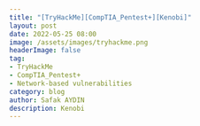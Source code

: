 ```yaml
---
title: "[TryHackMe][CompTIA_Pentest+][Kenobi]"
layout: post
date: 2022-05-25 08:00
image: /assets/images/tryhackme.png
headerImage: false
tag:
- TryHackMe
- CompTIA_Pentest+
- Network-based vulnerabilities
category: blog
author: Safak AYDIN
description: Kenobi
---
```

